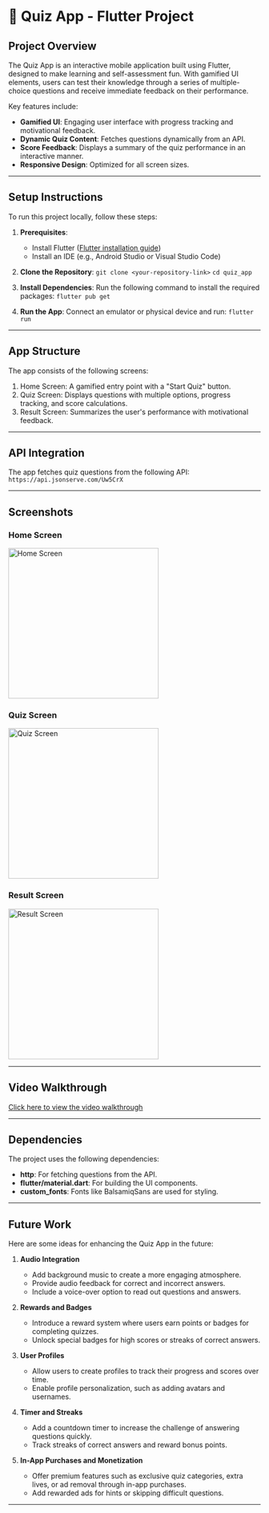 # 🎯 Quiz App - Flutter Project

## **Project Overview**
The Quiz App is an interactive mobile application built using Flutter, designed to make learning and self-assessment fun. With gamified UI elements, users can test their knowledge through a series of multiple-choice questions and receive immediate feedback on their performance.

Key features include:
- **Gamified UI**: Engaging user interface with progress tracking and motivational feedback.
- **Dynamic Quiz Content**: Fetches questions dynamically from an API.
- **Score Feedback**: Displays a summary of the quiz performance in an interactive manner.
- **Responsive Design**: Optimized for all screen sizes.

---

## **Setup Instructions**

To run this project locally, follow these steps:

1. **Prerequisites**:
   - Install Flutter ([Flutter installation guide](https://flutter.dev/docs/get-started/install))
   - Install an IDE (e.g., Android Studio or Visual Studio Code)

2. **Clone the Repository**:
   `git clone <your-repository-link>`
   `cd quiz_app`

3. **Install Dependencies**:
   Run the following command to install the required packages:
   `flutter pub get`

4. **Run the App**:
   Connect an emulator or physical device and run:
   `flutter run`

---

## **App Structure**
  
The app consists of the following screens:
1. Home Screen: A gamified entry point with a "Start Quiz" button.
2. Quiz Screen: Displays questions with multiple options, progress tracking, and score calculations.
3. Result Screen: Summarizes the user's performance with motivational feedback.

---

## **API Integration**

The app fetches quiz questions from the following API:
`https://api.jsonserve.com/Uw5CrX`

---

## Screenshots

### Home Screen
<img src="home_screen.png.jpg" alt="Home Screen" width="300"/>

### Quiz Screen
<img src="quiz_screen.png.jpg" alt="Quiz Screen" width="300"/>

### Result Screen
<img src="result_screen.png.jpg" alt="Result Screen" width="300"/>


---

## Video Walkthrough

[Click here to view the video walkthrough](video_link_here)

---

## Dependencies

The project uses the following dependencies:

- **http**: For fetching questions from the API.
- **flutter/material.dart**: For building the UI components.
- **custom_fonts**: Fonts like BalsamiqSans are used for styling.

---

## Future Work

Here are some ideas for enhancing the Quiz App in the future:

1. **Audio Integration**  
   - Add background music to create a more engaging atmosphere.  
   - Provide audio feedback for correct and incorrect answers.  
   - Include a voice-over option to read out questions and answers.

2. **Rewards and Badges**  
   - Introduce a reward system where users earn points or badges for completing quizzes.  
   - Unlock special badges for high scores or streaks of correct answers.

3. **User Profiles**  
   - Allow users to create profiles to track their progress and scores over time.  
   - Enable profile personalization, such as adding avatars and usernames.

4. **Timer and Streaks**  
   - Add a countdown timer to increase the challenge of answering questions quickly.  
   - Track streaks of correct answers and reward bonus points.

5. **In-App Purchases and Monetization**  
   - Offer premium features such as exclusive quiz categories, extra lives, or ad removal through in-app purchases.  
   - Add rewarded ads for hints or skipping difficult questions.

---


